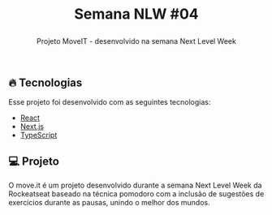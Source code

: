 <h1 align="center">
  <p>Semana NLW #04</p>
</h1>

<p align="center">
  Projeto MoveIT - desenvolvido na semana Next Level Week
</p>

<br>

## 🔥 Tecnologias

Esse projeto foi desenvolvido com as seguintes tecnologias:

- [React](https://reactjs.org)
- [Next.js](https://nextjs.org/)
- [TypeScript](https://www.typescriptlang.org/)

## 💻 Projeto

O move.it é um projeto desenvolvido durante a semana Next Level Week da Rockeatseat baseado na técnica pomodoro com a inclusão de sugestões de exercicios durante as pausas,  unindo o melhor dos mundos.

